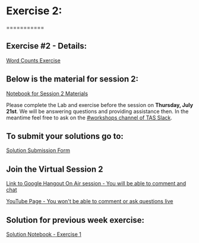 # Exercise 2:
===========

## Exercise #2 - Details:
[Word Counts Exercise](https://databricks-prod-cloudfront.cloud.databricks.com/public/4027ec902e239c93eaaa8714f173bcfc/2799933550853697/4448920643289393/2202577924924539/latest.html)

## Below is the material for session 2:
[Notebook for Session 2 Materials](https://databricks-prod-cloudfront.cloud.databricks.com/public/4027ec902e239c93eaaa8714f173bcfc/2799933550853697/4448920643289252/2202577924924539/latest.html)

Please complete the Lab and exercise before the session on **Thursday, July 21st**. 
We will be answering questions and providing assistance then.
In the meantime feel free to ask on the [#workshops channel of TAS Slack](https://torontoapachespark.slack.com/messages/workshops/).

## To submit your solutions go to:
[Solution Submission Form](https://goo.gl/forms/sJFjo6sAvS2MzoqE2)

## Join the Virtual Session 2
[Link to Google Hangout On Air session - You will be able to comment and chat](https://plus.google.com/events/c7dkrb80429k167vo8ttegbjh3o)

[YouTube Page - You won't be able to comment or ask questions live](http://www.youtube.com/watch?v=7lR0U7JiKA0)

## Solution for previous week exercise:
[Solution Notebook - Exercise 1](https://databricks-prod-cloudfront.cloud.databricks.com/public/4027ec902e239c93eaaa8714f173bcfc/2799933550853697/1914729332903576/2202577924924539/latest.html)

